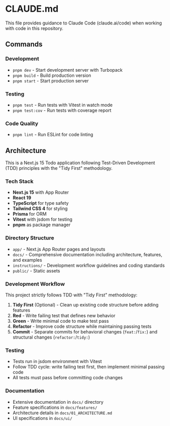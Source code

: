# CLAUDE.md

This file provides guidance to Claude Code (claude.ai/code) when working with code in this repository.

## Commands

### Development
- `pnpm dev` - Start development server with Turbopack
- `pnpm build` - Build production version
- `pnpm start` - Start production server

### Testing
- `pnpm test` - Run tests with Vitest in watch mode
- `pnpm test:cov` - Run tests with coverage report

### Code Quality
- `pnpm lint` - Run ESLint for code linting

## Architecture

This is a Next.js 15 Todo application following Test-Driven Development (TDD) principles with the "Tidy First" methodology.

### Tech Stack
- **Next.js 15** with App Router
- **React 19** 
- **TypeScript** for type safety
- **Tailwind CSS 4** for styling
- **Prisma** for ORM
- **Vitest** with jsdom for testing
- **pnpm** as package manager

### Directory Structure
- `app/` - Next.js App Router pages and layouts
- `docs/` - Comprehensive documentation including architecture, features, and examples
- `instructions/` - Development workflow guidelines and coding standards
- `public/` - Static assets

### Development Workflow

This project strictly follows TDD with "Tidy First" methodology:

1. **Tidy First** (Optional) - Clean up existing code structure before adding features
2. **Red** - Write failing test that defines new behavior
3. **Green** - Write minimal code to make test pass
4. **Refactor** - Improve code structure while maintaining passing tests
5. **Commit** - Separate commits for behavioral changes (`feat:`/`fix:`) and structural changes (`refactor:`/`tidy:`)

### Testing
- Tests run in jsdom environment with Vitest
- Follow TDD cycle: write failing test first, then implement minimal passing code
- All tests must pass before committing code changes

### Documentation
- Extensive documentation in `docs/` directory
- Feature specifications in `docs/features/`
- Architecture details in `docs/01_ARCHITECTURE.md`
- UI specifications in `docs/ui/`